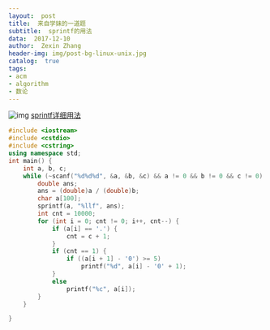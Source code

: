 ```yaml
---
layout:  post
title:  来自学妹的一道题
subtitle:  sprintf的用法
data:  2017-12-10
author:  Zexin Zhang
header-img: img/post-bg-linux-unix.jpg  
catalog:  true
tags:
- acm
- algorithm
- 数论
---
```

![img](https://upload.cc/i/3oep5A.jpg)
[sprintf详细用法](http://blog.csdn.net/sjf331/article/details/339254)
```c++
#include <iostream>
#include <cstdio>
#include <cstring>
using namespace std;
int main() {
	int a, b, c;
	while (~scanf("%d%d%d", &a, &b, &c) && a != 0 && b != 0 && c != 0) {
		double ans;
		ans = (double)a / (double)b;
		char a[100];
		sprintf(a, "%llf", ans);
		int cnt = 10000;
		for (int i = 0; cnt != 0; i++, cnt--) {
			if (a[i] == '.') {
				cnt = c + 1;
			}
			if (cnt == 1) {
				if ((a[i + 1] - '0') >= 5)
					printf("%d", a[i] - '0' + 1);
			}
			else
				printf("%c", a[i]);
		}
	}

}
```
